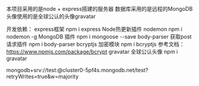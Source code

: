 本项目采用的是node + express搭建的服务器 数据库采用的是远程的MongoDB 头像使用的是全球公认的头像gravatar

开发依赖：
express框架                           npm i express
Node热更新插件 nodemon                npm i nodemon -g
MongoDB 插件                          npm i mongoose --save
body-parser 获取post请求插件           npm i body-parser
bcryptjs 加密模块                      npm i bcryptjs      参考文档：https://www.npmjs.com/package/bcrypt
gravatar 全球公认头像                  npm i gravatar

mongodb+srv://test:<password>@cluster0-5pf4s.mongodb.net/test?retryWrites=true&w=majority

